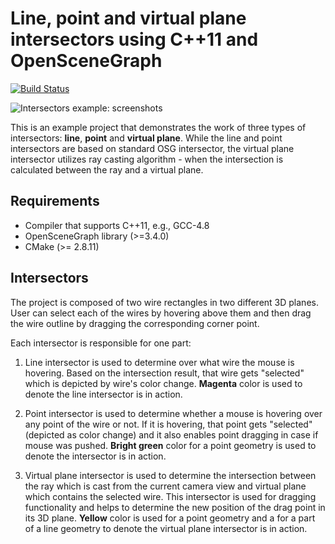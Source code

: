# Line, point and virtual plane intersectors using C++11 and OpenSceneGraph

[![Build Status](https://travis-ci.org/vicrucann/osg-intersectors-example.svg?branch=master)](https://travis-ci.org/vicrucann/osg-intersectors-example)

![Intersectors example: screenshots](https://github.com/vicrucann/osg-intersectors-example/blob/master/images/intersectors.gif)

This is an example project that demonstrates the work of three types of intersectors: **line**, **point** and **virtual plane**. While the line and point intersectors are based on standard OSG intersector, the virtual plane intersector utilizes ray casting algorithm - when the intersection is calculated between the ray and a virtual plane.

## Requirements

* Compiler that supports C++11, e.g., GCC-4.8
* OpenSceneGraph library (>=3.4.0)
* CMake (>= 2.8.11)

## Intersectors

The project is composed of two wire rectangles in two different 3D planes. User can select each of the wires by hovering above them and then drag the wire outline by dragging the corresponding corner point. 

Each intersector is responsible for one part:

1. Line intersector is used to determine over what wire the mouse is hovering. Based on the intersection result, that wire gets "selected" which is depicted by wire's color change. **Magenta** color is used to denote the line intersector is in action.

2. Point intersector is used to determine whether a mouse is hovering over any point of the wire or not. If it is hovering, that point gets "selected" (depicted as color change) and it also enables point dragging in case if mouse was pushed. **Bright green** color for a point geometry is used to denote the intersector is in action.

3. Virtual plane intersector is used to determine the intersection between the ray which is cast from the current camera view and virtual plane which contains the selected wire. This intersector is used for dragging functionality and helps to determine the new position of the drag point in its 3D plane. **Yellow** color is used for a point geometry and a for a part of a line geometry to denote the virtual plane intersector is in action.
